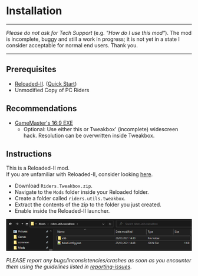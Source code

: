 # Installation

------------
*Please do not ask for Tech Support* (e.g. *"How do I use this mod"*). The mod is incomplete, buggy and still a work in progress; it is not yet in a state I consider acceptable for normal end users. Thank you.

------------

## Prerequisites
- [Reloaded-II](https://github.com/Reloaded-Project/Reloaded-II/releases). ([Quick Start](https://reloaded-project.github.io/Reloaded-II/QuickStart/))
- Unmodified Copy of PC Riders

## Recommendations 
- [GameMaster's 16:9 EXE](https://www.wsgf.org/f/u/contrib/dr/658/hacks/riders169.7z) 
  - Optional: Use either this or Tweakbox' (incomplete) widescreen hack. Resolution can be overwritten inside Tweakbox.

## Instructions
This is a Reloaded-II mod.  
If you are unfamiliar with Reloaded-II, consider looking [here](https://reloaded-project.github.io/Reloaded-II/).

- Download `Riders.Tweakbox.zip`.
- Navigate to the `Mods` folder inside your Reloaded folder.
- Create a folder called `riders.utils.tweakbox`.
- Extract the contents of the zip to the folder you just created.
- Enable inside the Reloaded-II launcher.

![](./Images/Installation.png)

*PLEASE report any bugs/inconsistencies/crashes as soon as you encounter them using the guidelines listed in [reporting-issues](reporting-issues.md)*.